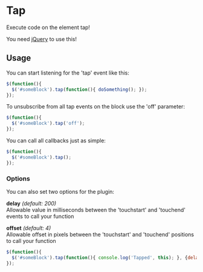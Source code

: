 Tap
===

Execute code on the element tap!

You need [jQuery](http://jquery.com/) to use this!

## Usage
You can start listening for the 'tap' event like this:
```javascript
$(function(){
  $('#someBlock').tap(function(){ doSomething(); });
});
```
To unsubscribe from all tap events on the block use the 'off' parameter:
```javascript
$(function(){
  $('#someBlock').tap('off');
});
```
You can call all callbacks just as simple:
```javascript
$(function(){
  $('#someBlock').tap();
});
```


### Options
You can also set two options for the plugin:

**delay** *(default: 200)*<br/>
Allowable value in milliseconds between the 'touchstart' and 'touchend' events to call your function

**offset** *(default: 4)*<br/>
Allowable offset in pixels between the 'touchstart' and 'touchend' positions to call your function
```javascript
$(function(){
  $('#someBlock').tap(function(){ console.log('Tapped', this); }, {delay: 1000, offset: 10});
});
```
